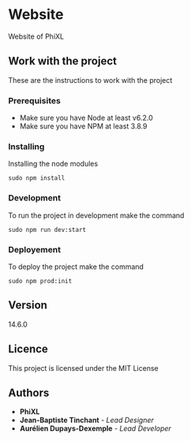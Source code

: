 # Website
Website of PhiXL

## Work with the project
These are the instructions to work with the project

### Prerequisites

- Make sure you have Node at least v6.2.0
- Make sure you have NPM at least 3.8.9

### Installing
Installing the node modules

```
sudo npm install
```

### Development
To run the project in development make the command

```
sudo npm run dev:start
```

### Deployement
To deploy the project make the command

```
sudo npm prod:init
```

## Version
14.6.0

## Licence
This project is licensed under the MIT License

## Authors
* **PhiXL**
* **Jean-Baptiste Tinchant** - *Lead Designer*
* **Aurélien Dupays-Dexemple** - *Lead Developer*

